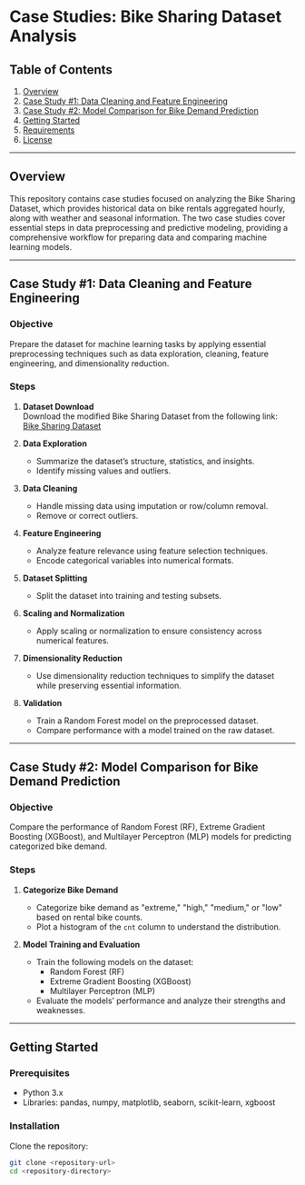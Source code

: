 # Case Studies: Bike Sharing Dataset Analysis  

## Table of Contents  
1. [Overview](#overview)  
2. [Case Study #1: Data Cleaning and Feature Engineering](#case-study-1-data-cleaning-and-feature-engineering)  
3. [Case Study #2: Model Comparison for Bike Demand Prediction](#case-study-2-model-comparison-for-bike-demand-prediction)  
4. [Getting Started](#getting-started)  
5. [Requirements](#requirements)  
6. [License](#license)  

---

## Overview  
This repository contains case studies focused on analyzing the Bike Sharing Dataset, which provides historical data on bike rentals aggregated hourly, along with weather and seasonal information. The two case studies cover essential steps in data preprocessing and predictive modeling, providing a comprehensive workflow for preparing data and comparing machine learning models.  

---

## Case Study #1: Data Cleaning and Feature Engineering  

### Objective  
Prepare the dataset for machine learning tasks by applying essential preprocessing techniques such as data exploration, cleaning, feature engineering, and dimensionality reduction.  

### Steps  
1. **Dataset Download**  
   Download the modified Bike Sharing Dataset from the following link:  
   [Bike Sharing Dataset](https://github.com/mkjubran/ENCS5141Datasets/tree/main/ENCS5141_BikeSharingDataset_Modified)  

2. **Data Exploration**  
   - Summarize the dataset’s structure, statistics, and insights.  
   - Identify missing values and outliers.  

3. **Data Cleaning**  
   - Handle missing data using imputation or row/column removal.  
   - Remove or correct outliers.  

4. **Feature Engineering**  
   - Analyze feature relevance using feature selection techniques.  
   - Encode categorical variables into numerical formats.  

5. **Dataset Splitting**  
   - Split the dataset into training and testing subsets.  

6. **Scaling and Normalization**  
   - Apply scaling or normalization to ensure consistency across numerical features.  

7. **Dimensionality Reduction**  
   - Use dimensionality reduction techniques to simplify the dataset while preserving essential information.  

8. **Validation**  
   - Train a Random Forest model on the preprocessed dataset.  
   - Compare performance with a model trained on the raw dataset.  

---

## Case Study #2: Model Comparison for Bike Demand Prediction  

### Objective  
Compare the performance of Random Forest (RF), Extreme Gradient Boosting (XGBoost), and Multilayer Perceptron (MLP) models for predicting categorized bike demand.  

### Steps  
1. **Categorize Bike Demand**  
   - Categorize bike demand as "extreme," "high," "medium," or "low" based on rental bike counts.  
   - Plot a histogram of the `cnt` column to understand the distribution.  

2. **Model Training and Evaluation**  
   - Train the following models on the dataset:  
     - Random Forest (RF)  
     - Extreme Gradient Boosting (XGBoost)  
     - Multilayer Perceptron (MLP)  
   - Evaluate the models’ performance and analyze their strengths and weaknesses.  

---

## Getting Started  

### Prerequisites  
- Python 3.x  
- Libraries: pandas, numpy, matplotlib, seaborn, scikit-learn, xgboost  

### Installation  
Clone the repository:  
```bash  
git clone <repository-url>  
cd <repository-directory>  
